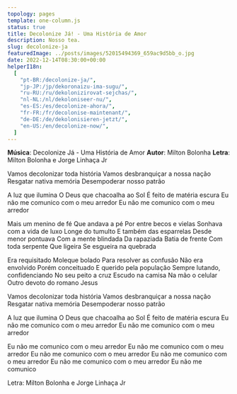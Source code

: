 ```yaml
---
topology: pages
template: one-column.js
status: true
title: Decolonize Já! - Uma História de Amor
description: Nosso tea.
slug: decolonize-ja
featuredImage: ../posts/images/52015494369_659ac9d5bb_o.jpg
date: 2022-12-14T08:30:00+00:00
helperI18n:
  [
    "pt-BR:/decolonize-ja/",
    "jp-JP:/jp/dekoronaizu-ima-sugu/",
    "ru-RU:/ru/dekolonizirovat-sejchas/",
    "nl-NL:/nl/dekoloniseer-nu/",
    "es-ES:/es/decolonize-ahora/",
    "fr-FR:/fr/decolonise-maintenant/",
    "de-DE:/de/dekolonisieren-jetzt/",
    "en-US:/en/decolonize-now/",
  ]
---
```



**Música**: Decolonize Já - Uma História de Amor
**Autor**: Milton Bolonha
**Letra**: Milton Bolonha e Jorge Linhaça Jr

Vamos decolonizar toda história 
Vamos desbranquiçar a nossa nação 
Resgatar nativa memória 
Desempoderar nosso patrão 

A luz que ilumina 
O Deus que chacoalha ao Sol 
É feito de matéria escura 
Eu não me comunico com o meu arredor 
Eu não me comunico com o meu arredor 

Mais um menino de fé 
Que andava a pé 
Por entre becos e vielas 
Sonhava com a vida de luxo 
Longe do tumulto 
E também das esparrelas 
Desde menor pontuava 
Com a mente blindada 
Da rapaziada 
Batia de frente 
Com toda serpente 
Que ligeira 
Se esgueira na quebrada 

Era requisitado 
Moleque bolado 
Para resolver as confusão 
Não era envolvido 
Porém conceituado 
E querido pela população 
Sempre lutando, confidenciando 
No seu peito a cruz 
Escudo na camisa 
Na mão o celular 
Outro devoto do romano Jesus 

Vamos decolonizar toda história 
Vamos desbranquiçar a nossa nação 
Resgatar nativa memória 
Desempoderar nosso patrão 

A luz que ilumina 
O Deus que chacoalha ao Sol 
É feito de matéria escura 
Eu não me comunico com o meu arredor 
Eu não me comunico com o meu arredor 

Eu não me comunico com o meu arredor 
Eu não me comunico com o meu arredor 
Eu não me comunico com o meu arredor 
Eu não me comunico com o meu arredor 
Eu não me comunico com o meu arredor 
Eu não me comunico 

Letra: Milton Bolonha e Jorge Linhaça Jr

